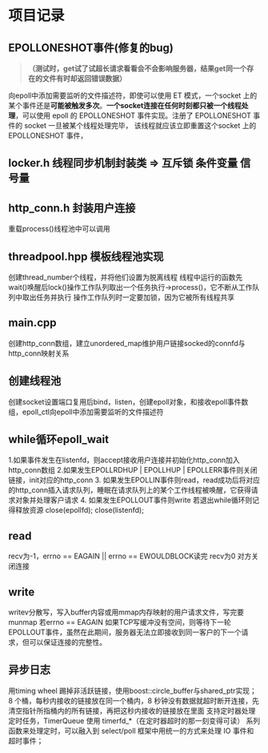 # 项目记录

## EPOLLONESHOT事件(修复的bug)

> **（测试时，get试了试超长请求看看会不会影响服务器，结果get同一个存在的文件有时却返回错误数据）**

向epoll中添加需要监听的文件描述符，即使可以使用 ET 模式，一个socket 上的某个事件还是**可能被触发多次**。**一个socket连接在任何时刻都只被一个线程处理**，可以使用 epoll 的 EPOLLONESHOT 事件实现。注册了 EPOLLONESHOT 事件的 socket 一旦被某个线程处理完毕， 该线程就应该立即重置这个socket 上的 EPOLLONESHOT 事件，

## locker.h  线程同步机制封装类 => 互斥锁 条件变量 信号量

## http_conn.h 封装用户连接

重载process()线程池中可以调用

## threadpool.hpp 模板线程池实现

创建thread_number个线程，并将他们设置为脱离线程
线程中运行的函数先wait()唤醒后lock()操作工作队列取出一个任务执行->process()，它不断从工作队列中取出任务并执行
操作工作队列时一定要加锁，因为它被所有线程共享

## main.cpp

创建http_conn数组，建立unordered_map维护用户链接socked的connfd与http_conn映射关系

## 创建线程池

创建socket设置端口复用后bind，listen，创建epoll对象，和接收epoll事件数组，epoll_ctl向epoll中添加需要监听的文件描述符

## while循环epoll_wait

1.如果事件发生在listenfd，则accept接收用户连接并初始化http_conn加入http_conn数组
2.如果发生EPOLLRDHUP | EPOLLHUP | EPOLLERR事件则关闭链接，init对应的http_conn
3. 如果发生EPOLLIN事件则read，read成功后将对应的http_conn插入请求队列，睡眠在请求队列上的某个工作线程被唤醒，它获得请求对象并处理客户请求
4. 如果发生EPOLLOUT事件则write
若退出while循环则记得释放资源
close(epollfd);
close(listenfd);

## read

recv为-1，errno == EAGAIN || errno == EWOULDBLOCK读完
recv为0 对方关闭连接

## write

writev分散写，写入buffer内容或用mmap内存映射的用户请求文件，写完要munmap
若errno == EAGAIN
如果TCP写缓冲没有空间，则等待下一轮EPOLLOUT事件，虽然在此期间，服务器无法立即接收到同一客户的下一个请求，但可以保证连接的完整性。

## 异步日志

用timing wheel 踢掉非活跃链接，使用boost::circle_buffer与shared_ptr实现；8 个桶，每秒内接收的链接放在同一个桶内，8 秒钟没有数据就超时断开连接，先清空指针所指桶内的所有链接，再把这秒内接收的链接放在里面
支持定时器处理定时任务，TimerQueue 使用 timerfd_*（在定时器超时的那一刻变得可读） 系列函数来处理定时，可以融入到 select/poll 框架中用统一的方式来处理 IO 事件和超时事件；
